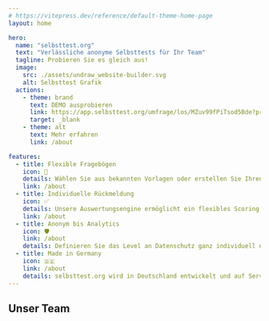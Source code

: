 ```yaml
---
# https://vitepress.dev/reference/default-theme-home-page
layout: home

hero:
  name: "selbsttest.org"
  text: "Verlässliche anonyme Selbsttests für Ihr Team"
  tagline: Probieren Sie es gleich aus!
  image:
    src: ./assets/undraw_website-builder.svg
    alt: Selbsttest Grafik
  actions:
    - theme: brand
      text: DEMO ausprobieren
      link: https://app.selbsttest.org/umfrage/los/MZuv99fPiTsod5Bde?previewId=xJ5bRJatKLqyBE54c
      target: _blank
    - theme: alt
      text: Mehr erfahren
      link: /about

features:
  - title: Flexible Fragebögen
    icon: 📔
    details: Wählen Sie aus bekannten Vorlagen oder erstellen Sie Ihren ganz individuellem Fragebogen.
    link: /about
  - title: Individuelle Rückmeldung
    icon: ✅
    details: Unsere Auswertungsengine ermöglicht ein flexibles Scoring. So können Sie Ihren Usern immer die passende Rückmeldung geben.  
    link: /about
  - title: Anonym bis Analytics
    icon: 🛡️
    link: /about
    details: Definieren Sie das Level an Datenschutz ganz individuell nach Ihrem Anwendungsfall.
  - title: Made in Germany
    icon: 🇩🇪
    link: /about
    details: selbsttest.org wird in Deutschland entwickelt und auf Servern in Deutschland betrieben.
---
```


<script setup>
import { VPTeamMembers } from 'vitepress/theme'

const members = [
  {
    avatar: 'https://avatars.githubusercontent.com/u/152927?v=4',
    name: 'Mark Heckmann',
    title: 'Co-Founder',
    links: [
      { icon: 'github', link: 'https://github.com/markheckmann' },
      { icon: 'linkedin', link: 'https://www.linkedin.com/in/markheckmann/' }
    ]
  },
  {
    avatar: 'https://avatars.githubusercontent.com/u/1135285?v=4',
    name: 'Jan Küster',
    title: 'Co-Founder',
    links: [
      { icon: 'github', link: 'https://github.com/jankapunkt' },
      { icon: 'linkedin', link: 'https://www.linkedin.com/in/jan-kuester/' }
    ]
  },
]
</script>


## Unser Team

<FadeIn>
    <VPTeamMembers size="small" :members />
</FadeIn>
